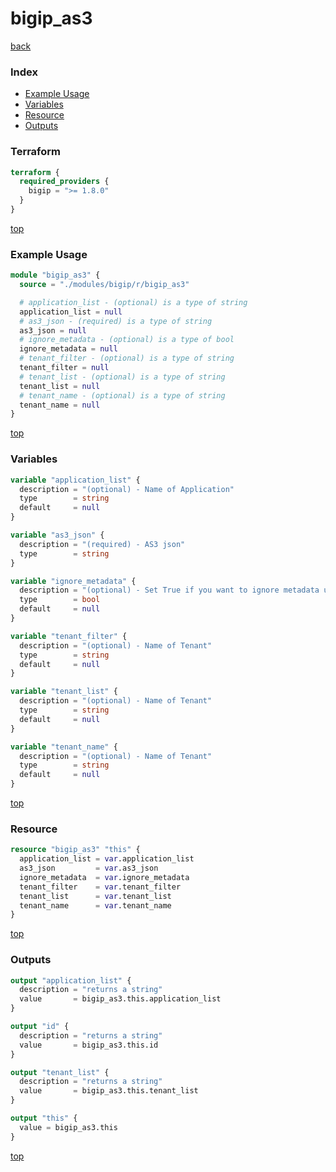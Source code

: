 # bigip_as3

[back](../bigip.md)

### Index

- [Example Usage](#example-usage)
- [Variables](#variables)
- [Resource](#resource)
- [Outputs](#outputs)

### Terraform

```terraform
terraform {
  required_providers {
    bigip = ">= 1.8.0"
  }
}
```

[top](#index)

### Example Usage

```terraform
module "bigip_as3" {
  source = "./modules/bigip/r/bigip_as3"

  # application_list - (optional) is a type of string
  application_list = null
  # as3_json - (required) is a type of string
  as3_json = null
  # ignore_metadata - (optional) is a type of bool
  ignore_metadata = null
  # tenant_filter - (optional) is a type of string
  tenant_filter = null
  # tenant_list - (optional) is a type of string
  tenant_list = null
  # tenant_name - (optional) is a type of string
  tenant_name = null
}
```

[top](#index)

### Variables

```terraform
variable "application_list" {
  description = "(optional) - Name of Application"
  type        = string
  default     = null
}

variable "as3_json" {
  description = "(required) - AS3 json"
  type        = string
}

variable "ignore_metadata" {
  description = "(optional) - Set True if you want to ignore metadata update"
  type        = bool
  default     = null
}

variable "tenant_filter" {
  description = "(optional) - Name of Tenant"
  type        = string
  default     = null
}

variable "tenant_list" {
  description = "(optional) - Name of Tenant"
  type        = string
  default     = null
}

variable "tenant_name" {
  description = "(optional) - Name of Tenant"
  type        = string
  default     = null
}
```

[top](#index)

### Resource

```terraform
resource "bigip_as3" "this" {
  application_list = var.application_list
  as3_json         = var.as3_json
  ignore_metadata  = var.ignore_metadata
  tenant_filter    = var.tenant_filter
  tenant_list      = var.tenant_list
  tenant_name      = var.tenant_name
}
```

[top](#index)

### Outputs

```terraform
output "application_list" {
  description = "returns a string"
  value       = bigip_as3.this.application_list
}

output "id" {
  description = "returns a string"
  value       = bigip_as3.this.id
}

output "tenant_list" {
  description = "returns a string"
  value       = bigip_as3.this.tenant_list
}

output "this" {
  value = bigip_as3.this
}
```

[top](#index)